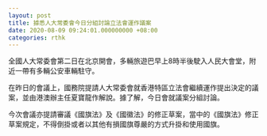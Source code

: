 ```yaml
---
layout: post
title: 據悉人大常委會今日分組討論立法會運作議案
date: 2020-08-09 09:24:01.000000000 +08:00
categories: rthk
---
```


全國人大常委會第二日在北京開會，多輛旅遊巴早上8時半後駛入人民大會堂，附近一帶有多輛公安車輛駐守。

在昨日的會議上，國務院提請人大常委會就香港特區立法會繼續運作提出決定的議案，並由港澳辦主任夏寶龍作解說。據了解，今日會就議案分組討論。

今次會議亦提請審議《國旗法》及《國徽法》的修正草案，當中的《國旗法》修正草案規定，不得倒掛或者以其他有損國旗尊嚴的方式升掛和使用國旗。
